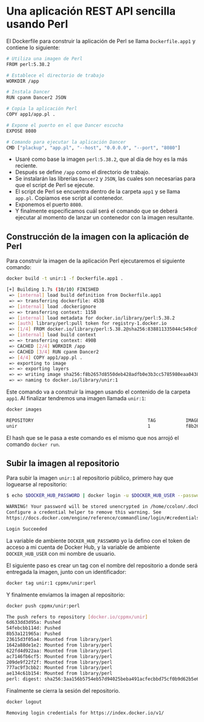 # Una aplicación REST API sencilla usando Perl

El Dockerfile para construir la aplicación de Perl se llama `Dockerfile.app1` y contiene lo siguiente:

```bash
# Utiliza una imagen de Perl
FROM perl:5.38.2

# Establece el directorio de trabajo
WORKDIR /app

# Instala Dancer
RUN cpanm Dancer2 JSON

# Copia la aplicación Perl
COPY app1/app.pl .

# Expone el puerto en el que Dancer escucha
EXPOSE 8080

# Comando para ejecutar la aplicación Dancer
CMD ["plackup", "app.pl", "--host", "0.0.0.0", "--port", "8080"]
```

- Usaré como base la imagen `perl:5.38.2`, que al día de hoy es la más reciente.
- Después se define `/app` como el directorio de trabajo.
- Se instalarán las librerías `Dancer2` y `JSON`, las cuales son necesarias para que el script de Perl se ejecute.
- El script de Perl se encuentra dentro de la carpeta `app1` y se llama `app.pl`. Copiamos ese script al contenedor.
- Exponemos el puerto `8080`.
- Y finalmente especificamos cuál será el comando que se deberá ejecutar al momento de lanzar un contenedor con la imagen resultante.

## Construcción de la imagen con la aplicación de Perl

Para construir la imagen de la aplicación Perl ejecutaremos el siguiente comando:

```bash
docker build -t unir:1 -f Dockerfile.app1 .

[+] Building 1.7s (10/10) FINISHED                                                                    docker:default
 => [internal] load build definition from Dockerfile.app1                                                       0.0s
 => => transferring dockerfile: 453B                                                                            0.0s
 => [internal] load .dockerignore                                                                               0.1s
 => => transferring context: 115B                                                                               0.0s
 => [internal] load metadata for docker.io/library/perl:5.38.2                                                  1.4s
 => [auth] library/perl:pull token for registry-1.docker.io                                                     0.0s
 => [1/4] FROM docker.io/library/perl:5.38.2@sha256:838811335044c549cdff01b673919d3613bb9571c576b808d9209649dd  0.0s
 => [internal] load build context                                                                               0.0s
 => => transferring context: 490B                                                                               0.0s
 => CACHED [2/4] WORKDIR /app                                                                                   0.0s
 => CACHED [3/4] RUN cpanm Dancer2                                                                              0.0s
 => [4/4] COPY app1/app.pl .                                                                                    0.1s
 => exporting to image                                                                                          0.0s
 => => exporting layers                                                                                         0.0s
 => => writing image sha256:f8b2657d8550deb428adfb0e3b3cc5785980eaa043810597bd68098b3dad7350                    0.0s
 => => naming to docker.io/library/unir:1 
```

Este comando va a construir la imagen usando el contenido de la carpeta `app1`. Al finalizar tendremos una imagen llamada `unir:1`:

```bash
docker images

REPOSITORY                                          TAG           IMAGE ID       CREATED          SIZE
unir                                                1             f8b2657d8550   31 seconds ago   1.04GB
```

El hash que se le pasa a este comando es el mismo que nos arrojó el comando `docker run`.

## Subir la imagen al repositorio

Para subir la imagen `unir:1` al repositorio público, primero hay que loguearse al repositorio:

```bash
$ echo $DOCKER_HUB_PASSWORD | docker login -u $DOCKER_HUB_USER --password-stdin

WARNING! Your password will be stored unencrypted in /home/ccolon/.docker/config.json.
Configure a credential helper to remove this warning. See
https://docs.docker.com/engine/reference/commandline/login/#credentials-store

Login Succeeded
```

La variable de ambiente `DOCKER_HUB_PASSWORD` yo la defino con el token de acceso a mi cuenta de Docker Hub, y la variable de ambiente `DOCKER_HUB_USER` con mi nombre de usuario.

El siguiente paso es crear un tag con el nombre del repositorio a donde será entregada la imagen, junto con un identificador:

```bash
docker tag unir:1 cppmx/unir:perl
```

Y finalmente enviamos la imagen al repositorio:

```bash
docker push cppmx/unir:perl

The push refers to repository [docker.io/cppmx/unir]
6d633dd3d95a: Pushed
54febcbb114d: Pushed
8b53a121965a: Pushed
23615d3f05a4: Mounted from library/perl
1642a88de1e2: Mounted from library/perl
622fd4d922aa: Mounted from library/perl
ac7146fb6cf5: Mounted from library/perl
209de9f22f2f: Mounted from library/perl
777ac9f3cbb2: Mounted from library/perl
ae134c61b154: Mounted from library/perl
perl: digest: sha256:3aa156b5754eb57d94025beba491acfecbbd75cf0b9d62b5e6cdc9491f566cfe size: 2418
```

Finalmente se cierra la sesión del repositorio.

```bash
docker logout

Removing login credentials for https://index.docker.io/v1/
```
